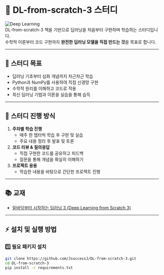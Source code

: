 # 🤖 DL-from-scratch-3 스터디

![Deep Learning](https://img.shields.io/badge/Deep%20Learning-%23323330.svg?&style=for-the-badge&logo=deep-learning&logoColor=white)  
DL-from-scratch-3 책을 기반으로 딥러닝을 처음부터 구현하며 학습하는 스터디입니다.  
수학적 이론부터 코드 구현까지 **완전한 딥러닝 모델을 직접 만드는 것**을 목표로 합니다.

---

## 🎯 **스터디 목표**
- 딥러닝 기초부터 심화 개념까지 차근차근 학습
- Python과 NumPy를 사용하여 직접 신경망 구현
- 수학적 원리를 이해하고 코드로 적용
- 최신 딥러닝 기법과 이론을 실습을 통해 습득

---

## 📅 **스터디 진행 방식**
1. **주차별 학습 진행**
   - 매주 한 챕터씩 학습 후 구현 및 실습
   - 주요 내용 정리 후 발표 및 토론
2. **코드 리뷰 & 질의응답**
   - 직접 구현한 코드를 공유하고 피드백
   - 질문을 통해 개념을 확실히 이해하기
3. **프로젝트 응용**
   - 학습한 내용을 바탕으로 간단한 프로젝트 진행

---

## 📚 **교재**
- [밑바닥부터 시작하는 딥러닝 3 (Deep Learning from Scratch 3)](https://www.oreilly.co.jp/books/9784873119766/)

---

## ⚡ **설치 및 실행 방법**
### 1️⃣ **필요 패키지 설치**
```bash
git clone https://github.com/JsuccessJ/DL-from-scratch-3.git
cd DL-from-scratch-3
pip install -r requirements.txt
